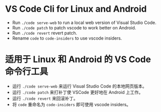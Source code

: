 # VS Code Cli for Linux and Android

- Run `./code serve-web` to run a local web version of Visual Studio Code.
- Run `./code patch` to patch vscode to work better on Android.
- Run `./code revert` revert patch.
- Rename `code` to `code-insiders` to use vscode insiders.

# 适用于 Linux 和 Android 的 VS Code 命令行工具

- 运行 `./code serve-web` 来运行 Visual Studio Code 的本地网页版本。
- 运行 `./code patch` 来打补丁使 VSCode 更好地在 Android 上工作。
- 运行 `./code revert` 来回滚补丁。
- 将 `code` 重命名为 `code-insiders` 即可使用 vscode insiders。
